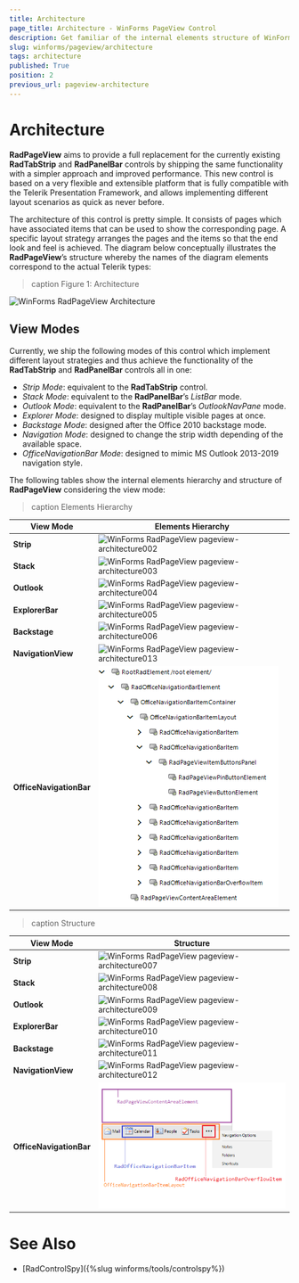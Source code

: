 ```yaml
---
title: Architecture
page_title: Architecture - WinForms PageView Control
description: Get familiar of the internal elements structure of WinForms PageView.
slug: winforms/pageview/architecture
tags: architecture
published: True
position: 2
previous_url: pageview-architecture
---
```


# Architecture

**RadPageView** aims to provide a full replacement for the currently existing **RadTabStrip** and **RadPanelBar** controls by shipping the same functionality with a simpler approach and improved performance. This new control is based on a very flexible and extensible platform that is fully compatible with the Telerik Presentation Framework, and allows implementing different layout scenarios as quick as never before.

The architecture of this control is pretty simple. It consists of pages which have associated items that can be used to show the corresponding page. A specific layout strategy arranges the pages and the items so that the end look and feel is achieved. The diagram below conceptually illustrates the **RadPageView**’s structure whereby the names of the diagram elements correspond to the actual Telerik types:

>caption Figure 1: Architecture

![WinForms RadPageView Architecture](images/pageview-architecture001.png)

## View Modes

Currently, we ship the following modes of this control which implement different layout strategies and thus achieve the functionality of the **RadTabStrip** and **RadPanelBar** controls all in one:

* *Strip Mode*: equivalent to the **RadTabStrip** control.
* *Stack Mode*: equivalent to the **RadPanelBar**’s *ListBar* mode.
* *Outlook Mode*: equivalent to the **RadPanelBar**’s *OutlookNavPane* mode.
* *Explorer Mode*: designed to display multiple visible pages at once.
* *Backstage Mode*: designed after the Office 2010 backstage mode.
* *Navigation Mode*: designed to change the strip width depending of the available space. 
* *OfficeNavigationBar Mode*: designed to mimic MS Outlook 2013-2019 navigation style.

The following tables show the internal elements hierarchy and structure of **RadPageView** considering the view mode:

>caption Elements Hierarchy

|View Mode|Elements Hierarchy|
|----|----|
|**Strip**|![WinForms RadPageView pageview-architecture002](images/pageview-architecture002.png)|
|**Stack**|![WinForms RadPageView pageview-architecture003](images/pageview-architecture003.png)|
|**Outlook**|![WinForms RadPageView pageview-architecture004](images/pageview-architecture004.png)|
|**ExplorerBar**|![WinForms RadPageView pageview-architecture005](images/pageview-architecture005.png)|
|**Backstage**|![WinForms RadPageView pageview-architecture006](images/pageview-architecture006.png)|
|**NavigationView**|![WinForms RadPageView pageview-architecture013](images/pageview-architecture013.png)|
|**OfficeNavigationBar**|![WinForms RadPageView pageview-architecture013](images/officenavigationbar-structure002.png)|

>caption Structure

|View Mode|Structure|
|----|----|
|**Strip**|![WinForms RadPageView pageview-architecture007](images/pageview-architecture007.png)|
|**Stack**|![WinForms RadPageView pageview-architecture008](images/pageview-architecture008.png)|
|**Outlook**|![WinForms RadPageView pageview-architecture009](images/pageview-architecture009.png)|
|**ExplorerBar**|![WinForms RadPageView pageview-architecture010](images/pageview-architecture010.png)|
|**Backstage**|![WinForms RadPageView pageview-architecture011](images/pageview-architecture011.png)|
|**NavigationView**|![WinForms RadPageView pageview-architecture012](images/pageview-architecture012.png)|
|**OfficeNavigationBar**|![WinForms RadPageView pageview-architecture013](images/officenavigationbar-structure001.png)|

# See Also

* [RadControlSpy]({%slug winforms/tools/controlspy%})

